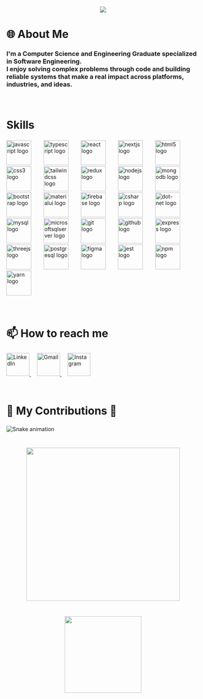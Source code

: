 <h1 align="center">
    <img src="https://readme-typing-svg.herokuapp.com/?font=Righteous&size=35&center=true&vCenter=true&width=500&height=70&duration=4000&lines=Hi+There!+👋;+I'm+D+K;+Software+Developer" />
</h1>
 
###  
 
<h1 align="left">🌐 About Me</h1>  
 
###  

<h3 align="left">I'm a Computer Science and Engineering Graduate specialized in Software Engineering. <br>
I enjoy solving complex problems through code and building reliable systems that make a real impact across platforms, industries, and ideas.
</h3>
 
###
  
<br>

<h1 align="left">Skills</h1>
 
###

<div align="left">
  <img src="https://cdn.simpleicons.org/javascript/F7DF1E" height="65" alt="javascript logo"  />
  <img width="24" />
  <img src="https://cdn.jsdelivr.net/gh/devicons/devicon/icons/typescript/typescript-original.svg" height="65" alt="typescript logo"  />
  <img width="24" />
  <img src="https://cdn.jsdelivr.net/gh/devicons/devicon/icons/react/react-original.svg" height="65" alt="react logo"  />
  <img width="24" />
  <img src="https://cdn.jsdelivr.net/gh/devicons/devicon/icons/nextjs/nextjs-original.svg" height="65" alt="nextjs logo"  />
  <img width="24" />
  <img src="https://cdn.simpleicons.org/html5/E34F26" height="65" alt="html5 logo"  />
  <img width="24" />
  <img src="https://cdn.jsdelivr.net/gh/devicons/devicon/icons/css3/css3-original.svg" height="65" alt="css3 logo"  />
  <img width="24" />
  <img src="https://cdn.simpleicons.org/tailwindcss/06B6D4" height="65" alt="tailwindcss logo"  />
  <img width="24" />
  <img src="https://cdn.simpleicons.org/redux/764ABC" height="65" alt="redux logo"  />
  <img width="24" />
  <img src="https://cdn.jsdelivr.net/gh/devicons/devicon/icons/nodejs/nodejs-original.svg" height="65" alt="nodejs logo"  />
  <img width="24" />
  <img src="https://cdn.jsdelivr.net/gh/devicons/devicon/icons/mongodb/mongodb-original.svg" height="65" alt="mongodb logo"  />
  <img width="24" />
  <img src="https://cdn.jsdelivr.net/gh/devicons/devicon/icons/bootstrap/bootstrap-original.svg" height="65" alt="bootstrap logo"  />
  <img width="24" />
  <img src="https://cdn.simpleicons.org/mui/007FFF" height="65" alt="materialui logo"  />
  <img width="24" />
  <img src="https://cdn.simpleicons.org/firebase/FFCA28" height="65" alt="firebase logo"  />
  <img width="24" />
  <img src="https://cdn.jsdelivr.net/gh/devicons/devicon/icons/csharp/csharp-original.svg" height="65" alt="csharp logo"  />
  <img width="24" />
  <img src="https://cdn.simpleicons.org/dotnet/512BD4" height="65" alt="dot-net logo"  />
  <img width="24" />
  <img src="https://cdn.jsdelivr.net/gh/devicons/devicon/icons/mysql/mysql-original.svg" height="65" alt="mysql logo"  />
  <img width="24" />
  <img src="https://cdn.jsdelivr.net/gh/devicons/devicon/icons/microsoftsqlserver/microsoftsqlserver-plain.svg" height="65" alt="microsoftsqlserver logo"  />
  <img width="24" />
  <img src="https://cdn.simpleicons.org/git/F05032" height="65" alt="git logo"  />
  <img width="24" />
  <img src="https://skillicons.dev/icons?i=github" height="65" alt="github logo"  />
  <img width="24" />
  <img src="https://skillicons.dev/icons?i=express" height="65" alt="express logo"  />
  <img width="24" />
  <img src="https://skillicons.dev/icons?i=threejs" height="65" alt="threejs logo"  />
  <img width="24" />
  <img src="https://cdn.simpleicons.org/postgresql/4169E1" height="65" alt="postgresql logo"  />
  <img width="24" />
  <img src="https://cdn.jsdelivr.net/gh/devicons/devicon/icons/figma/figma-original.svg" height="65" alt="figma logo"  />
  <img width="24" />
  <img src="https://cdn.jsdelivr.net/gh/devicons/devicon/icons/jest/jest-plain.svg" height="65" alt="jest logo"  />
  <img width="24" />
  <img src="https://cdn.simpleicons.org/npm/CB3837" height="65" alt="npm logo"  />
  <img width="24" />
  <img src="https://cdn.simpleicons.org/yarn/2C8EBB" height="65" alt="yarn logo"  />
</div>

###

<br>

<h1 align="left">📫 How to reach me</h1>

###

<p align="left">
  <a href="https://www.linkedin.com/in/dardankabashi/" target="_blank">
    <img src="https://cdn.jsdelivr.net/gh/devicons/devicon/icons/linkedin/linkedin-original.svg" alt="LinkedIn" width="60" />
  </a>
  &nbsp;&nbsp;&nbsp;
  <a href="mailto:dkabashi.tech@gmail.com" target="_blank">
    <img src="https://raw.githubusercontent.com/maurodesouza/profile-readme-generator/master/src/assets/icons/social/gmail/default.svg" alt="Gmail" width="60" />
  </a>
  &nbsp;&nbsp;&nbsp;
  <a href="https://www.instagram.com/dardankabashi10/" target="_blank">
    <img src="https://raw.githubusercontent.com/maurodesouza/profile-readme-generator/master/src/assets/icons/social/instagram/default.svg" alt="Instagram" width="60" />
  </a>
</p>

<br>

###

<h1 align="left">🐍 My Contributions 🐍</h1>

###

<img src="https://raw.githubusercontent.com/Kkabo/RelentlessCore/output/snake.svg" alt="Snake animation" />

<br>

###

<br clear="both">

<div align="center">
  <img height="400" src="https://media0.giphy.com/media/Lny6Rw04nsOOc/giphy.gif?cid=ecf05e474wbx4i3qjgwfbztp393iz5dtgt2jz1g7lwr75hq8&ep=v1_gifs_search&rid=giphy.gif&ct=g"  />
</div>

###

<br clear="both">

<div align="center">
  <img height="200" src="https://media2.giphy.com/media/26tn33aiTi1jkl6H6/giphy.gif?cid=ecf05e47i9vm56vd5hv03y4dfs7wagmg1tr5zga2ghdcdzor&ep=v1_gifs_search&rid=giphy.gif&ct=g"  />
</div>

###
